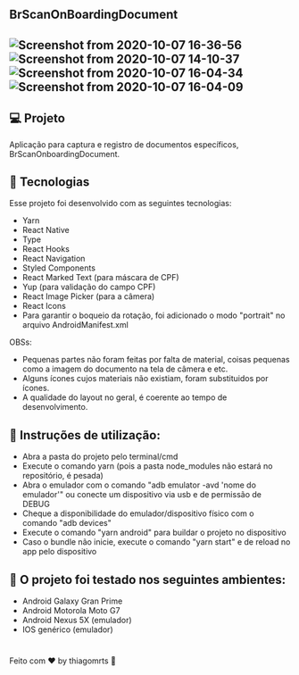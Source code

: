 ## BrScanOnBoardingDocument

## ![Screenshot from 2020-10-07 16-36-56](https://user-images.githubusercontent.com/57572762/95391571-468a9980-08c5-11eb-94dc-868300113e40.png) ![Screenshot from 2020-10-07 14-10-37](https://user-images.githubusercontent.com/57572762/95391622-5bffc380-08c5-11eb-8ef3-9465f00220d9.png) ![Screenshot from 2020-10-07 16-04-34](https://user-images.githubusercontent.com/57572762/95391673-776ace80-08c5-11eb-8297-cc2a382c0b04.png) ![Screenshot from 2020-10-07 16-04-09](https://user-images.githubusercontent.com/57572762/95391708-88b3db00-08c5-11eb-9b11-1b16f11f34a0.png)


## :computer: Projeto

Aplicação para captura e registro de documentos específicos, BrScanOnboardingDocument.

## :rocket: Tecnologias

Esse projeto foi desenvolvido com as seguintes tecnologias:
 
 - Yarn
 - React Native
 - Type
 - React Hooks
 - React Navigation
 - Styled Components
 - React Marked Text (para máscara de CPF)
 - Yup (para validação do campo CPF)
 - React Image Picker (para a câmera)
 - React Icons
 - Para garantir o boqueio da rotação, foi adicionado o modo "portrait" no arquivo AndroidManifest.xml
  
OBSs:

 - Pequenas partes não foram feitas por falta de material, coisas pequenas como a imagem do documento na tela de câmera e etc.
 - Alguns ícones cujos materiais não existiam, foram substituidos por ícones.
 - A qualidade do layout no geral, é coerente ao tempo de desenvolvimento.

## :thinking:  Instruções de utilização:

 - Abra a pasta do projeto pelo terminal/cmd
 - Execute o comando yarn (pois a pasta node_modules não estará no repositório, é pesada)
 - Abra o emulador com o comando "adb emulator -avd 'nome do emulador'" ou conecte um dispositivo via usb e de permissão de DEBUG
 - Cheque a disponibilidade do emulador/dispositivo físico com o comando "adb devices"
 - Execute o comando "yarn android" para buildar o projeto no dispositivo
 - Caso o bundle não inicie, execute o comando "yarn start" e de reload no app pelo dispositivo

## :rocket: O projeto foi testado nos seguintes ambientes:

 - Android Galaxy Gran Prime
 - Android Motorola Moto G7
 - Android Nexus 5X (emulador)
 - IOS genérico (emulador)

#
Feito com :hearts: by thiagomrts :wave:
